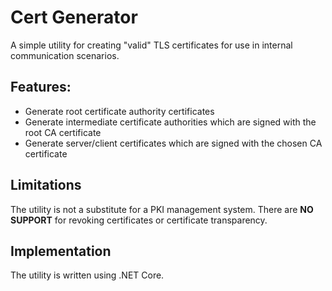# Cert Generator
A simple utility for creating "valid" TLS certificates for use in internal communication scenarios. 

## Features:
- Generate root certificate authority certificates
- Generate intermediate certificate authorities which are signed with the root CA certificate
- Generate server/client certificates which are signed with the chosen CA certificate

## Limitations
The utility is not a substitute for a PKI management system. There are **NO SUPPORT** for revoking certificates or certificate transparency. 

## Implementation
The utility is written using .NET Core.